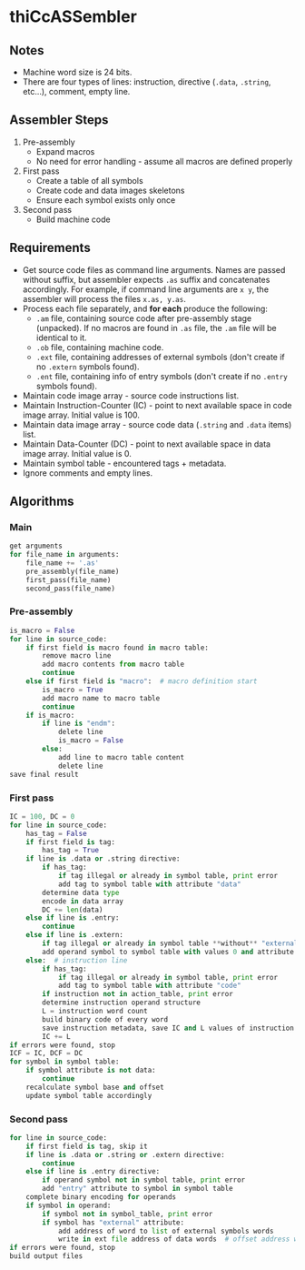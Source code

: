 # thiCcASSembler

## Notes
* Machine word size is 24 bits.
* There are four types of lines: instruction, directive (`.data`, `.string`, etc...), comment, empty line.

## Assembler Steps
1. Pre-assembly
   * Expand macros
   * No need for error handling - assume all macros are defined properly
2. First pass
   * Create a table of all symbols
   * Create code and data images skeletons
   * Ensure each symbol exists only once
3. Second pass
   * Build machine code

## Requirements
* Get source code files as command line arguments. Names are passed without suffix, but assembler expects `.as` suffix and concatenates accordingly. For example, if command line arguments are `x y`, the assembler will process the files `x.as, y.as`.
* Process each file separately, and **for each** produce the following:
  * `.am` file, containing source code after pre-assembly stage (unpacked). If no macros are found in `.as` file, the `.am` file will be identical to it.
  * `.ob` file, containing machine code.
  * `.ext` file, containing addresses of external symbols (don't create if no `.extern` symbols found).
  * `.ent` file, containing info of entry symbols (don't create if no `.entry` symbols found).
* Maintain code image array - source code instructions list.
* Maintain Instruction-Counter (IC) - point to next available space in code image array. Initial value is 100.
* Maintain data image array - source code data (`.string` and `.data` items) list.
* Maintain Data-Counter (DC) - point to next available space in data image array. Initial value is 0.
* Maintain symbol table - encountered tags + metadata.
* Ignore comments and empty lines.

## Algorithms

### Main
```python
get arguments
for file_name in arguments:
    file_name += '.as'
    pre_assembly(file_name)
    first_pass(file_name)
    second_pass(file_name)
```

### Pre-assembly
```python
is_macro = False
for line in source_code:
    if first field is macro found in macro table:
        remove macro line
        add macro contents from macro table
        continue
    else if first field is "macro":  # macro definition start
        is_macro = True
        add macro name to macro table
        continue
    if is_macro:
        if line is "endm":
            delete line
            is_macro = False
        else:
            add line to macro table content
            delete line
save final result
```

### First pass

```python
IC = 100, DC = 0
for line in source_code:
    has_tag = False
    if first field is tag:
        has_tag = True
    if line is .data or .string directive:
        if has_tag:
            if tag illegal or already in symbol table, print error
            add tag to symbol table with attribute "data"
        determine data type
        encode in data array
        DC += len(data)
    else if line is .entry:
        continue
    else if line is .extern:
        if tag illegal or already in symbol table **without** "external" attribute, print error
        add operand symbol to symbol table with values 0 and attribute "external"
    else:  # instruction line
        if has_tag:
            if tag illegal or already in symbol table, print error
            add tag to symbol table with attribute "code"
        if instruction not in action_table, print error
        determine instruction operand structure
        L = instruction word count
        build binary code of every word
        save instruction metadata, save IC and L values of instruction
        IC += L
if errors were found, stop
ICF = IC, DCF = DC
for symbol in symbol table:
    if symbol attribute is not data:
        continue
    recalculate symbol base and offset
    update symbol table accordingly
```
### Second pass

```python
for line in source_code:
    if first field is tag, skip it
    if line is .data or .string or .extern directive:
        continue
    else if line is .entry directive:
        if operand symbol not in symbol table, print error
        add "entry" attribute to symbol in symbol table
    complete binary encoding for operands
    if symbol in operand:
        if symbol not in symbol_table, print error
        if symbol has "external" attribute:
            add address of word to list of external symbols words
            write in ext file address of data words  # offset address will always follow base address
if errors were found, stop
build output files
```